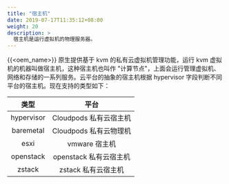 ```yaml
---
title: "宿主机"
date: 2019-07-17T11:35:12+08:00
weight: 20
description: >
  宿主机是运行虚拟机的物理服务器。
---
```


{{<oem_name>}} 原生提供基于 kvm 的私有云虚拟机管理功能，运行 kvm 虚拟机的机器叫做宿主机，这种宿主机也叫作 "计算节点"，上面会运行管理虚拟机、网络和存储的一系列服务。云平台的抽象的宿主机根据 hypervisor 字段判断不同平台的宿主机。现在支持的类型如下：

|    类型    |          平台          |
|:----------:|:----------------------:|
| hypervisor |  Cloudpods 私有云宿主机 |
| baremetal |  Cloudpods 私有云物理机 |
|    esxi    |      vmware 宿主机     |
|  openstack | openstack 私有云宿主机 |
|   zstack   |   zstack 私有云宿主机  |



